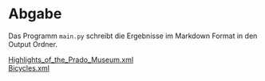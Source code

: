 # Abgabe
Das Programm `main.py` schreibt die Ergebnisse im Markdown Format in den Output Ordner.

[Highlights_of_the_Prado_Museum.xml](output/Highlights_of_the_Prado_Museum.xml.json)  
[Bicycles.xml](output/Bicycles.xml.md)
